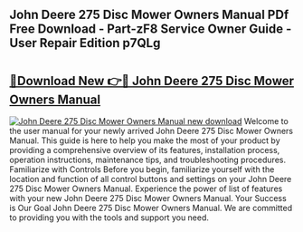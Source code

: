 ## John Deere 275 Disc Mower Owners Manual PDf Free Download - Part-zF8 Service Owner Guide - User Repair Edition p7QLg

# <h2><a href="http://bc93285.oget.top/?id=John+Deere+275+Disc+Mower+Owners+Manual">🔗Download New 👉🔴 John Deere 275 Disc Mower Owners Manual</a></h2>

[![John Deere 275 Disc Mower Owners Manual new download](https://i.imgur.com/5g1atiW.png)](http://bc93285.oget.top/?id=John+Deere+275+Disc+Mower+Owners+Manual)
Welcome to the user manual for your newly arrived John Deere 275 Disc Mower Owners Manual. This guide is here to help you make the most of your product by providing a comprehensive overview of its features, installation process, operation instructions, maintenance tips, and troubleshooting procedures. Familiarize with Controls Before you begin, familiarize yourself with the location and function of all control buttons and settings on your John Deere 275 Disc Mower Owners Manual. Experience the power of list of features with your new John Deere 275 Disc Mower Owners Manual. Your Success is Our Goal John Deere 275 Disc Mower Owners Manual. We are committed to providing you with the tools and support you need.
